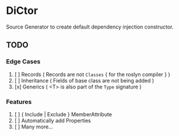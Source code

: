 # DiCtor
Source Generator to create default dependency injection constructor.

## TODO

### Edge Cases

1. [ ] Records ( Records are not `Classes` { for the roslyn compiler } )
2. [ ] Inheritance ( Fields of base class are not being added )
3. [x] Generics ( \<T> is also part of the `Type` signature )

### Features

1. [ ] { Include | Exclude } MemberAttribute
2. [ ] Automatically add Properties
3. [ ] Many more...
